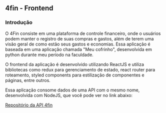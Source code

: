 ## 4fin - Frontend

### Introdução

O 4Fin consiste em uma plataforma de controle financeiro, onde o usuários podem manter o registro de suas compras e gastos, além de terem uma visão geral de como estão seus gastos e economias. Essa aplicação é baseada em uma aplicação chamada "Meu cofrinho", desenvolvida em python durante meu período na faculdade.

O frontend da aplicação é desenvolvido utilizando ReactJS e utiliza bibliotecas como redux para gerenciamento de estado, react router para roteamento, styled components para estilização de componentes e páginas, entre outros.

Essa aplicação consome dados de uma API com o mesmo nome, desenvolvida com NodeJS, que você pode ver no link abaixo:

[Repositório da API 4fin](https://github.com/MateusOli21/4fin-backend)

